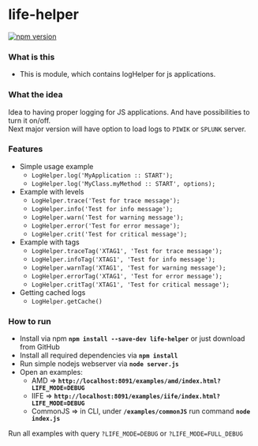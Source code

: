 # life-helper
[![npm version](https://badge.fury.io/js/life-helper.svg)](https://badge.fury.io/js/life-helper)

### What is this
* This is module, which contains logHelper for js applications.

### What the idea
Idea to having proper logging for JS applications. And have possibilities to turn it on/off.<br />
Next major version will have option to load logs to `PIWIK` or `SPLUNK` server.

### Features
 * Simple usage example
   * `LogHelper.log('MyApplication :: START');`
   * `LogHelper.log('MyClass.myMethod :: START', options);`
 * Example with levels
   * `LogHelper.trace('Test for trace message');`
   * `LogHelper.info('Test for info message');`
   * `LogHelper.warn('Test for warning message');`
   * `LogHelper.error('Test for error message');`
   * `LogHelper.crit('Test for critical message');`
 * Example with tags
   * `LogHelper.traceTag('XTAG1', 'Test for trace message');`
   * `LogHelper.infoTag('XTAG1', 'Test for info message');`
   * `LogHelper.warnTag('XTAG1', 'Test for warning message');`
   * `LogHelper.errorTag('XTAG1', 'Test for error message');`
   * `LogHelper.critTag('XTAG1', 'Test for critical message');`
 * Getting cached logs
   * `LogHelper.getCache()`

### How to run
 * Install via npm **`npm install --save-dev life-helper`** or just download from GitHub<br />
 * Install all required dependencies via **`npm install`**<br />
 * Run simple nodejs webserver via **`node server.js`**<br />
 * Open an examples:<br />
   * AMD => **`http://localhost:8091/examples/amd/index.html?LIFE_MODE=DEBUG`**<br /> 
   * IIFE => **`http://localhost:8091/examples/iife/index.html?LIFE_MODE=DEBUG`**<br />
   * CommonJS => in CLI, under **`/examples/commonJS`** run command **`node index.js`** <br />

Run all examples with query `?LIFE_MODE=DEBUG` or `?LIFE_MODE=FULL_DEBUG`
